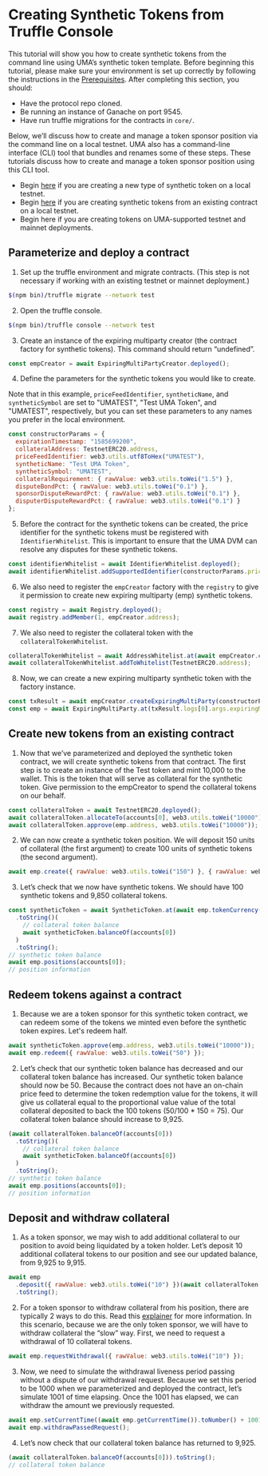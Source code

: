 # Creating Synthetic Tokens from Truffle Console

This tutorial will show you how to create synthetic tokens from the command line using UMA’s synthetic token template. Before beginning this tutorial, please make sure your environment is set up correctly by following the instructions in the [Prerequisites](prerequisites.md). After completing this section, you should:

- Have the protocol repo cloned.
- Be running an instance of Ganache on port 9545.
- Have run truffle migrations for the contracts in `core/`.

Below, we’ll discuss how to create and manage a token sponsor position via the command line on a local testnet.
UMA also has a command-line interface (CLI) tool that bundles and renames some of these steps.
These tutorials discuss how to create and manage a token sponsor position using this CLI tool.

<!-- TODO: links to separate page -->

- Begin [here](#parameterize-and-deploy-a-contract) if you are creating a new type of synthetic token on a local testnet.
- Begin [here](#create-new-tokens-from-an-existing-contract) if you are creating synthetic tokens from an existing contract on a local testnet.
- Begin here if you are creating tokens on UMA-supported testnet and mainnet deployments. <!-- TODO: links to separate page -->

## Parameterize and deploy a contract

1. Set up the truffle environment and migrate contracts.
   (This step is not necessary if working with an existing testnet or mainnet deployment.)

```bash
$(npm bin)/truffle migrate --network test
```

2. Open the truffle console.

```bash
$(npm bin)/truffle console --network test
```

3. Create an instance of the expiring multiparty creator (the contract factory for synthetic tokens).
   This command should return “undefined”.

```js
const empCreator = await ExpiringMultiPartyCreator.deployed();
```

4. Define the parameters for the synthetic tokens you would like to create.

Note that in this example, `priceFeedIdentifier`, `syntheticName`, and `syntheticSymbol` are set to "UMATEST", "Test UMA Token", and "UMATEST", respectively, but you can set these parameters to any names you prefer in the local environment. <!-- TODO: add link to process for adding identifiers to mainnet when that doc is ready -->

```js
const constructorParams = {
  expirationTimestamp: "1585699200",
  collateralAddress: TestnetERC20.address,
  priceFeedIdentifier: web3.utils.utf8ToHex("UMATEST"),
  syntheticName: "Test UMA Token",
  syntheticSymbol: "UMATEST",
  collateralRequirement: { rawValue: web3.utils.toWei("1.5") },
  disputeBondPct: { rawValue: web3.utils.toWei("0.1") },
  sponsorDisputeRewardPct: { rawValue: web3.utils.toWei("0.1") },
  disputerDisputeRewardPct: { rawValue: web3.utils.toWei("0.1") }
};
```

5. Before the contract for the synthetic tokens can be created, the price identifier for the synthetic tokens must be registered with `IdentifierWhitelist`.
   This is important to ensure that the UMA DVM can resolve any disputes for these synthetic tokens.

```js
const identifierWhitelist = await IdentifierWhitelist.deployed();
await identifierWhitelist.addSupportedIdentifier(constructorParams.priceFeedIdentifier);
```

6. We also need to register the `empCreator` factory with the `registry` to give it permission to create new expiring multiparty (emp) synthetic tokens.

```js
const registry = await Registry.deployed();
await registry.addMember(1, empCreator.address);
```

7. We also need to register the collateral token with the `collateralTokenWhitelist`.

```js
collateralTokenWhitelist = await AddressWhitelist.at(await empCreator.collateralTokenWhitelist());
await collateralTokenWhitelist.addToWhitelist(TestnetERC20.address);
```

8. Now, we can create a new expiring multiparty synthetic token with the factory instance.

```js
const txResult = await empCreator.createExpiringMultiParty(constructorParams);
const emp = await ExpiringMultiParty.at(txResult.logs[0].args.expiringMultiPartyAddress);
```

## Create new tokens from an existing contract

1. Now that we’ve parameterized and deployed the synthetic token contract, we will create synthetic tokens from that contract.
   The first step is to create an instance of the Test token and mint 10,000 to the wallet.
   This is the token that will serve as collateral for the synthetic token.
   Give permission to the empCreator to spend the collateral tokens on our behalf.

```js
const collateralToken = await TestnetERC20.deployed();
await collateralToken.allocateTo(accounts[0], web3.utils.toWei("10000"));
await collateralToken.approve(emp.address, web3.utils.toWei("10000"));
```

2. We can now create a synthetic token position. We will deposit 150 units of collateral (the first argument) to create 100 units of synthetic tokens (the second argument).

```js
await emp.create({ rawValue: web3.utils.toWei("150") }, { rawValue: web3.utils.toWei("100") });
```

3. Let’s check that we now have synthetic tokens. We should have 100 synthetic tokens and 9,850 collateral tokens.

```js
const syntheticToken = await SyntheticToken.at(await emp.tokenCurrency())(await collateralToken.balanceOf(accounts[0]))
  .toString()(
    // collateral token balance
    await syntheticToken.balanceOf(accounts[0])
  )
  .toString();
// synthetic token balance
await emp.positions(accounts[0]);
// position information
```

## Redeem tokens against a contract

1. Because we are a token sponsor for this synthetic token contract, we can redeem some of the tokens we minted even before the synthetic token expires. Let's redeem half.

```js
await syntheticToken.approve(emp.address, web3.utils.toWei("10000"));
await emp.redeem({ rawValue: web3.utils.toWei("50") });
```

2. Let’s check that our synthetic token balance has decreased and our collateral token balance has increased.
   Our synthetic token balance should now be 50.
   Because the contract does not have an on-chain price feed to determine the token redemption value for the tokens, it will give us collateral equal to the proportional value value of the total collateral deposited to back the 100 tokens (50/100 \* 150 = 75).
   Our collateral token balance should increase to 9,925.

```js
(await collateralToken.balanceOf(accounts[0]))
  .toString()(
    // collateral token balance
    await syntheticToken.balanceOf(accounts[0])
  )
  .toString();
// synthetic token balance
await emp.positions(accounts[0]);
// position information
```

## Deposit and withdraw collateral

1. As a token sponsor, we may wish to add additional collateral to our position to avoid being liquidated by a token holder.
   Let’s deposit 10 additional collateral tokens to our position and see our updated balance, from 9,925 to 9,915.

```js
await emp
  .deposit({ rawValue: web3.utils.toWei("10") })(await collateralToken.balanceOf(accounts[0]))
  .toString();
```

2. For a token sponsor to withdraw collateral from his position, there are typically 2 ways to do this.
   Read this [explainer](../explainer.md) for more information.
   In this scenario, because we are the only token sponsor, we will have to withdraw collateral the “slow” way. First, we need to request a withdrawal of 10 collateral tokens.

```js
await emp.requestWithdrawal({ rawValue: web3.utils.toWei("10") });
```

3. Now, we need to simulate the withdrawal liveness period passing without a dispute of our withdrawal request.
   Because we set this period to be 1000 when we parameterized and deployed the contract, let’s simulate 1001 of time elapsing.
   Once the 1001 has elapsed, we can withdraw the amount we previously requested.

```js
await emp.setCurrentTime((await emp.getCurrentTime()).toNumber() + 1001);
await emp.withdrawPassedRequest();
```

4. Let’s now check that our collateral token balance has returned to 9,925.

```js
(await collateralToken.balanceOf(accounts[0])).toString();
// collateral token balance
```

<!--

--END OF TUTORIAL--
Notes: We might prefer to show people how to settle a contract after expiration using a CLI tool so they can change between token sponsor, token holder, and DVM voter personas more easily.

This is particularly relevant for settling a token after the expiration time, when as a token sponsor they might settle, as a voter they might decide on the final token redemption value, and as token holder they might redeem.
-->
